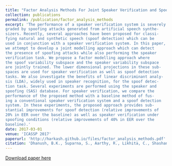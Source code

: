 ```yaml
---
title: "Factor Analysis Methods For Joint Speaker Verification and Spoof Detection"
collection: publications
permalink: /publication/factor_analysis_methods
excerpt: 'The performance of a speaker verification system is severely de-
graded by spoofing attacks generated from artificial speech synthe-
sizers. Recently, several approaches have been proposed for classi-
fying natural and synthetic speech (spoof detection) which can be
used in conjunction with a speaker verification system. In this paper,
we attempt to develop a joint modelling approach which can detect
the presence of spoofing attacks while also performing the speaker
verification task. We propose a factor modelling approach where
the spoof variability subspace and the speaker variability subspace
are jointly trained. The lower dimensional projections in these sub-
spaces are used for speaker verification as well as spoof detection
tasks. We also investigate the benefits of linear discriminant analy-
sis (LDA), widely used in speaker recognition, for the spoof detec-
tion task. Several experiments are performed using the speaker and
spoofing (SAS) database. For speaker verification, we compare the
performance of the proposed method with a baseline method of fus-
ing a conventional speaker verification system and a spoof detection
system. In these experiments, the proposed approach provides sub-
stantial improvements for spoof detection (relative improvements of
20% in EER over the baseline) as well as speaker verification under
spoofing conditions (relative improvements of 40% in EER over the
baseline).'
date: 2017-03-01
venue: 'ICASSP 2017'
paperurl: 'http://harkash.github.io/files/factor_analysis_methods.pdf'
citation: 'Dhanush, B.K., Suparna, S., Aarthy, R., Likhita, C., Shashank, D., ,b>Harish, H.</b> and Ganapathy, S., 2017, March. Factor analysis methods for joint speaker verification and spoof detection. In Acoustics, Speech and Signal Processing (ICASSP), 2017 IEEE International Conference on (pp. 5385-5389). IEEE.'
---
```


[Download paper here](paperurl: 'http://harkash.github.io/files/factor_analysis_methods.pdf')